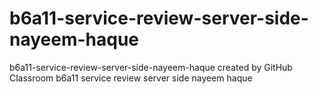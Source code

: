 # b6a11-service-review-server-side-nayeem-haque
b6a11-service-review-server-side-nayeem-haque created by GitHub Classroom
b6a11 service review server side nayeem haque 
